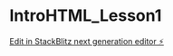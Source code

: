 # IntroHTML_Lesson1

[Edit in StackBlitz next generation editor ⚡️](https://stackblitz.com/~/github.com/MaksymDramaretskyi-1/IntroHTML_Lesson1)